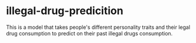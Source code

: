 # illegal-drug-predicition

This is a model that takes people's different personality traits and their legal drug consumption to predict on their past illegal drugs consumption.
